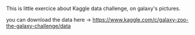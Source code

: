 This is little exercice about Kaggle data challenge, on galaxy's pictures.

you can download the data here  ->
https://www.kaggle.com/c/galaxy-zoo-the-galaxy-challenge/data
